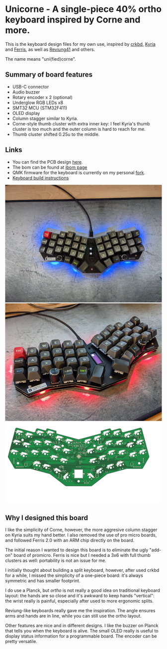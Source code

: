 # Unicorne - A single-piece 40% ortho keyboard inspired by Corne and more.

This is the keyboard design files for my own use, inspired by
[crkbd](https://github.com/foostan/crkbd),
[Kyria](https://blog.splitkb.com/blog/introducing-the-kyria) and
[Ferris](https://github.com/pierrechevalier83/ferris), as well as
[Reviung41](https://github.com/gtips/reviung) and others.

The name means "uni(fied)corne".

## Summary of board features

* USB-C connector
* Audio buzzer
* Rotary encoder x 2 (optional)
* Underglow RGB LEDs x8
* SMT32 MCU (STM32F411)
* OLED display
* Column stagger similar to Kyria.
* Corne-style thumb cluster with extra inner key: I feel Kyria's thumb cluster 
is too much and the outer column is hard to reach for me. 
* Thumb cluster shifted 0.25u to the middle.

## Links

* You can find the PCB design [here](unicorne-mx/unicorne). 
* The bom can be found at [ibom
page](https://yanghu.github.io/unicorne/artifacts/ibom/unicorn-ibom.html)
* QMK firmware for the keyboard is currently on my personal
[fork](https://github.com/yanghu/qmk_firmware/tree/unicorne/keyboards/yanghu/unicorne).
* [Keyboard build instructions](guide/build.md)


![keyboard](artifacts/pics/top-black.jpg)
![keyboard2](artifacts/pics/red-glow.jpg)
![pcb1](artifacts/generated/unicorn-bottom.svg)

## Why I designed this board

I like the simplicity of Corne, however, the more aggresive column stagger
on Kyria suits my hand better. I also removed the use of pro micro boards, and
followed Ferris 2.0 with an ARM chip directly on the board.

The initial reason I wanted to design this board is to eliminate the ugly
"add-on" board of promicro. Ferris is nice but I needed a 3x6 with full thumb
clusters as well: portability is not an issue for me.

I initially thought about building a split keyboard, however, after used crkbd
for a while, I missed the simplicity of a one-piece board: it's always symmetric
and has smaller footprint.

I do use a Planck, but *ortho* is not really a good idea on traditional keyboard
layout: the hands are so close and it's awkward to keep hands "vertical": the
wrist really is painful, especially after used to more ergonomic splits.

Reviung-like keyboards really gave me the inspiration. The angle ensures arms
and hands are in line, while you can still use the ortho layout.

Other features are nice and in different designs. I like the buzzer on Planck
that tells you when the keyboard is alive. The small OLED really is useful to
display status information for a programmable board. The encoder can be pretty
versatile.

